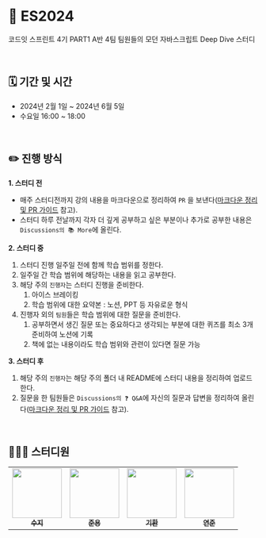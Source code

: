 # 🌟 ES2024
코드잇 스프린트 4기 PART1 A반 4팀 팀원들의 모던 자바스크립트 Deep Dive 스터디

<br>

## 🗓️ 기간 및 시간
* 2024년 2월 1일 ~ 2024년 6월 5일
* 수요일 16:00 ~ 18:00

<br>

## ✏️ 진행 방식
**1. 스터디 전**
* 매주 스터디전까지 강의 내용을 마크다운으로 정리하여 `PR` 을 보낸다([마크다운 정리 및 PR 가이드](https://github.com/innerstella/ES2024/wiki/%EB%A7%88%ED%81%AC%EB%8B%A4%EC%9A%B4-%EC%A0%95%EB%A6%AC-%EB%B0%8F-PR-%EA%B0%80%EC%9D%B4%EB%93%9C) 참고). 
* 스터디 하루 전날까지 각자 더 깊게 공부하고 싶은 부분이나 추가로 공부한 내용은 `Discussions의 📚 More`에 올린다.  

**2. 스터디 중**
1. 스터디 진행 일주일 전에 함께 학습 범위를 정한다.
2. 일주일 간 학습 범위에 해당하는 내용을 읽고 공부한다.
3. 해당 주의 `진행자`는 스터디 진행을 준비한다.
    1. 아이스 브레이킹
    2. 학습 범위에 대한 요약본 : 노션, PPT 등 자유로운 형식
4. 진행자 외의 `팀원`들은 학습 범위에 대한 질문을 준비한다. 
    1. 공부하면서 생긴 질문 또는 중요하다고 생각되는 부분에 대한 퀴즈를 최소 3개 준비하여 노션에 기록
    2. 책에 없는 내용이라도 학습 범위와 관련이 있다면 질문 가능
  
**3. 스터디 후**
1. 해당 주의 `진행자`는 해당 주의 폴더 내 README에 스터디 내용을 정리하여 업로드한다.
2. 질문을 한 팀원들은 `Discussions의 ❓ Q&A`에 자신의 질문과 답변을 정리하여 올린다([마크다운 정리 및 PR 가이드](https://github.com/innerstella/ES2024/wiki/%EB%A7%88%ED%81%AC%EB%8B%A4%EC%9A%B4-%EC%A0%95%EB%A6%AC-%EB%B0%8F-PR-%EA%B0%80%EC%9D%B4%EB%93%9C) 참고). 
    
<br>

## 👩🏻‍💻 스터디원
<table>
  <tr>
     <td align="center"><a href="https://github.com/innerstella"><img src="https://avatars.githubusercontent.com/u/77491430?v=4" width="100px;" alt=""/><br /><sub><b>수지</b></sub></a><br /></td>
    <td align="center"><a href="https://github.com/hsmurf"><img src="https://avatars.githubusercontent.com/u/107796704?v=4" width="100px;" alt=""/><br /><sub><b>준용</b></sub></a><br /></td>
    <td align="center"><a href="https://github.com/rlghks1490"><img src="https://avatars.githubusercontent.com/u/82919729?v=4" width="100px;" alt=""/><br /><sub><b>기환</b></sub></a><br /></td>
        <td align="center"><a href="https://github.com/lv1gom"><img src="https://avatars.githubusercontent.com/u/143579803?v=4" width="100px;" alt=""/><br /><sub><b>연준</b></sub></a><br /></td>
</tr>
</table>
